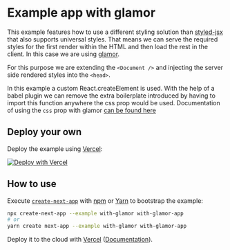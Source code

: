 # Example app with glamor

This example features how to use a different styling solution than [styled-jsx](https://github.com/zeit/styled-jsx) that also supports universal styles. That means we can serve the required styles for the first render within the HTML and then load the rest in the client. In this case we are using [glamor](https://github.com/threepointone/glamor).

For this purpose we are extending the `<Document />` and injecting the server side rendered styles into the `<head>`.

In this example a custom React.createElement is used. With the help of a babel plugin we can remove the extra boilerplate introduced by having to import this function anywhere the css prop would be used. Documentation of using the `css` prop with glamor [can be found here](https://github.com/threepointone/glamor/blob/master/docs/createElement.md)

## Deploy your own

Deploy the example using [Vercel](https://vercel.com):

[![Deploy with Vercel](https://vercel.com/button)](https://vercel.com/import/project?template=https://github.com/vercel/next.js/tree/canary/examples/with-glamor)

## How to use

Execute [`create-next-app`](https://github.com/vercel/next.js/tree/canary/packages/create-next-app) with [npm](https://docs.npmjs.com/cli/init) or [Yarn](https://yarnpkg.com/lang/en/docs/cli/create/) to bootstrap the example:

```bash
npx create-next-app --example with-glamor with-glamor-app
# or
yarn create next-app --example with-glamor with-glamor-app
```

Deploy it to the cloud with [Vercel](https://vercel.com/import?filter=next.js&utm_source=github&utm_medium=readme&utm_campaign=next-example) ([Documentation](https://nextjs.org/docs/deployment)).
